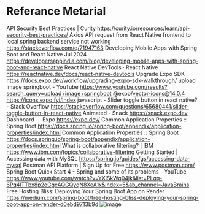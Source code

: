 # Referance Metarial
API Security Best Practices | Curity	https://curity.io/resources/learn/api-security-best-practices/
Axios API request from React Native frontend to local spring backend service not working	https://stackoverflow.com/q/71947163
Developing Mobile Apps with Spring Boot and React Native Jul 2024	https://developersappindia.com/blog/developing-mobile-apps-with-spring-boot-and-react-native
React Native DevTools · React Native	https://reactnative.dev/docs/react-native-devtools
Upgrade Expo SDK	https://docs.expo.dev/workflow/upgrading-expo-sdk-walkthrough/
upload image springboot - YouTube	https://www.youtube.com/results?search_query=upload+image+springboot
@expo/vector-icons@14.0.4	https://icons.expo.fyi/Index
javascript - Slider toggle button in react native? - Stack Overflow	https://stackoverflow.com/questions/65680441/slider-toggle-button-in-react-native
Animated - Snack	https://snack.expo.dev
Dashboard — Expo	https://expo.dev/
Common Application Properties :: Spring Boot	https://docs.spring.io/spring-boot/appendix/application-properties/index.html
Common Application Properties :: Spring Boot	https://docs.spring.io/spring-boot/appendix/application-properties/index.html
What is collaborative filtering? | IBM	https://www.ibm.com/topics/collaborative-filtering
Getting Started | Accessing data with MySQL	https://spring.io/guides/gs/accessing-data-mysql
Postman API Platform | Sign Up for Free	https://www.postman.com/
Spring Boot Quick Start 4 - Spring and some of its problems - YouTube	https://www.youtube.com/watch?v=YXlSkWq04jk&list=PLqq-6Pq4lTTbx8p2oCgcAQGQyqN8XeA1x&index=5&ab_channel=JavaBrains
Free Hosting Bliss: Deploying Your Spring Boot App on Render	https://medium.com/spring-boot/free-hosting-bliss-deploying-your-spring-boot-app-on-render-d0ebd9713b9d
![image](https://github.com/user-attachments/assets/ca6b2d41-3bd2-4b0c-bd12-9ba658eb40f6)
